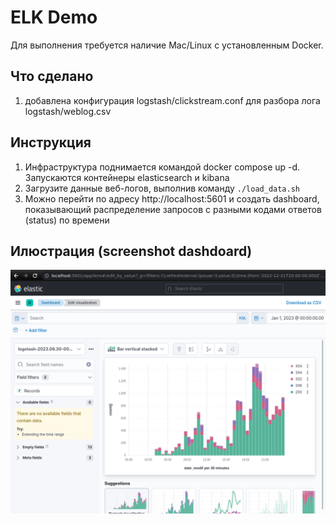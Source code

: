 # ELK Demo
Для выполнения требуется наличие Mac/Linux с установленным Docker.

## Что сделано
1. добавлена конфигурация logstash/clickstream.conf для разбора лога logstash/weblog.csv

## Инструкция
1. Инфраструктура поднимается командой docker compose up -d. Запускаются контейнеры elasticsearch и    kibana
2. Загрузите данные веб-логов, выполнив команду `./load_data.sh`
3. Можно перейти по адресу http://localhost:5601 и создать dashboard, показывающий распределение запросов с разными кодами ответов (status) по времени

## Илюстрация (screenshot dashdoard)

![Dashboard Status/Time](https://github.com/mzabolotnov/pic_storage_repository/raw/main/dashboard_status_kibana.png)
